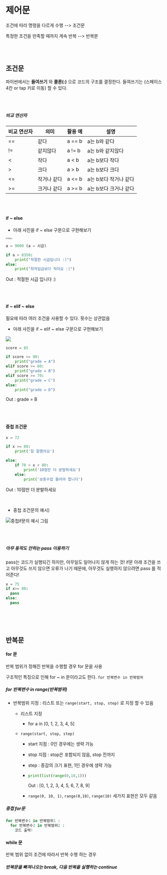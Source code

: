 # 제어문

조건에 따라 명령을 다르게 수행 --> 조건문

특정한 조건을 만족할 때까지 계속 반복 --> 반복문

<br>

<br>

## 조건문

파이썬에서는 **들여쓰기** 와 **콜론(:)** 으로 코드의 구조를 결정한다. 들여쓰기는 (스페이스 4칸 or tap 키로 이동) 할 수 있다.

<br>

<br>

##### 비교 연산자

| 비교 연산자 | 의미        | 활용 예 | 설명                  |
| ----------- | ----------- | ------- | --------------------- |
| ==          | 같다        | a == b  | a는 b와 같다          |
| !=          | 같지않다    | a != b  | a는 b와 같지않다      |
| <           | 작다        | a < b   | a는 b보다 작다        |
| >           | 크다        | a > b   | a는 b보다 크다        |
| <=          | 작거나 같다 | a <= b  | a는 b보다 작거나 같다 |
| >=          | 크거나 같다 | a >= b  | a는 b보다 크거나 같다 |

<br>

<br>

#### if ~ else

* 아래 사진을 if ~ else 구문으로 구현해보기

<img src="https://gblobscdn.gitbook.com/assets%2F-LdNdL4kaR9zMmPhYDZ8%2F-LsMZxgGAYO2q5cxYcrt%2F-LsM__CU9hgticfYjzbq%2Fimage.png?alt=media&token=4c055732-1c12-4330-adf9-aa2a60a71fc4" alt="if문예시" style="zoom:33%;" />

```python
a = 9000 (a = 시급)

if a > 8350:
  	print("적절한 시급입니다 :)")
else:
  	print("최저임금보다 적어요 :(")

```

Out : 적절한 시급 입니다 :)

<br>

<br>

#### if ~ elif ~ else

필요에 따라 여러 조건을 사용할 수 있다. 횟수는 상관없음  

* 아래 사진을 if ~ elif ~ else 구문으로 구현해보기

![](https://t1.daumcdn.net/cfile/tistory/23721134596C9F9525)

```python
score = 85

if score >= 90:
    print("grade = A")
elif score >= 80:
    print("grade = B")
elif score >= 70:
    print("grade = C")
else:
    print("grade = D")
```

Out : grade = B

<br>

<br>

#### 중첩 조건문

```python
x = 72

if x >= 80:
    print('참 잘했어요')

else:
    if 70 < x < 80:
        print('10점만 더 분발하세요')
    else:
        print('보충수업 들어야 합니다')
```

Out : 10점만 더 분발하세요

<br>

* 중첩 조건문의 예시)

![중첩if문의 예시 그림](http://tcpschool.com/lectures/img_js_elseif.png)

<br>

<br>

##### 아무 동작도 안하는 pass 이용하기

pass는 코드가 실행되긴 하지만, 아무일도 일어나지 않게 하는 것! if문 아래 조건을 쓰고 아무것도 쓰지 않으면 오류가 나기 때문에, 아무것도 실행하지 않으려면 pass 를 적어준다!

```python
x = 75
if x>= 80:
  pass
else:
  pass
```

<br>

<br>

<br>

## 반복문



#### for 문

반복 범위가 정해진 반복을 수행할 경우 for 문을 사용

구조적인 특징으로 인해 for ~ in 문이라고도 한다. `for 반복변수 in 반복범위`



##### for 반복변수 in range(반복범위)

* 반복범위 지정 : 리스트 또는 `range(start, stop, step)` 로 지정 할 수 있음

  * 리스트 지정
    * for a in [0, 1, 2, 3, 4, 5]

  

  * `range(start, stop, step)`

    * start 지점 : 0인 경우에는 생략 가능

    * stop 지점 : stop은 포함되지 않음, stop 전까지

    * step : 증감의 크기 표현, 1인 경우에 생략 가능

    * ```python
      print(list(range(0,10,1)))
      ```

      Out : [0, 1, 2, 3, 4, 5, 6, 7, 8, 9]

    * `range(0, 10, 1)`, `range(0,10)`, `range(10)` 세가지 표현은 모두 같음

#### 

##### 중첩 for문

```python
for 반복변수1 in 반복범위1 :
  for 반복변수2 in 반복범위2 :
    코드 출력!
```







#### while 문

반복 범위 없이 조건에 따라서 반복 수행 하는 경우





##### 반복문을 빠져나오는 break, 다음 반복을 실행하는 continue

